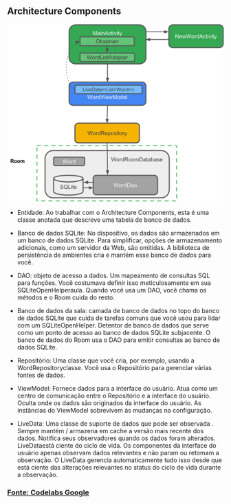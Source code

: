 ## Architecture Components

![Arquitetura](architecture.png)

* Entidade: Ao trabalhar com o Architecture Components, esta é uma classe anotada que descreve uma
tabela de banco de dados.

* Banco de dados SQLite: No dispositivo, os dados são armazenados em um banco de dados SQLite.
Para simplificar, opções de armazenamento adicionais, como um servidor da Web, são omitidas.
A biblioteca de persistência de ambientes cria e mantém esse banco de dados para você.

* DAO: objeto de acesso a dados. Um mapeamento de consultas SQL para funções. Você costumava definir
isso meticulosamente em sua SQLiteOpenHelperaula. Quando você usa um DAO, você chama os métodos
e o Room cuida do resto.

* Banco de dados da sala: camada de banco de dados no topo do banco de dados SQLite que cuida de
tarefas comuns que você usou para lidar com um SQLiteOpenHelper. Detentor de banco de dados que
serve como um ponto de acesso ao banco de dados SQLite subjacente. O banco de dados do Room usa
o DAO para emitir consultas ao banco de dados SQLite.

* Repositório: Uma classe que você cria, por exemplo, usando a WordRepositoryclasse. Você usa o
Repositório para gerenciar várias fontes de dados.

* ViewModel: Fornece dados para a interface do usuário. Atua como um centro de comunicação entre
o Repositório e a interface do usuário. Oculta onde os dados são originados da interface do usuário.
As instâncias do ViewModel sobrevivem às mudanças na configuração.

* LiveData: Uma classe de suporte de dados que pode ser observada . Sempre mantém / armazena em cache
a versão mais recente dos dados. Notifica seus observadores quando os dados foram alterados.
LiveDataestá ciente do ciclo de vida. Os componentes da interface do usuário apenas observam
dados relevantes e não param ou retomam a observação. O LiveData gerencia automaticamente tudo
isso desde que está ciente das alterações relevantes no status do ciclo de vida durante a
observação.

### [Fonte: Codelabs Google](https://codelabs.developers.google.com/codelabs/android-room-with-a-view/#0)